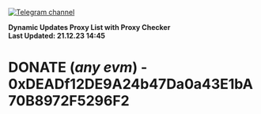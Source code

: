 [![Telegram channel](https://img.shields.io/endpoint?url=https://runkit.io/damiankrawczyk/telegram-badge/branches/master?url=https://t.me/n4z4v0d)](https://t.me/n4z4v0d) 

**Dynamic Updates Proxy List with Proxy Checker**  
**Last Updated: 21.12.23 14:45**

# DONATE (_any evm_) - 0xDEADf12DE9A24b47Da0a43E1bA70B8972F5296F2
